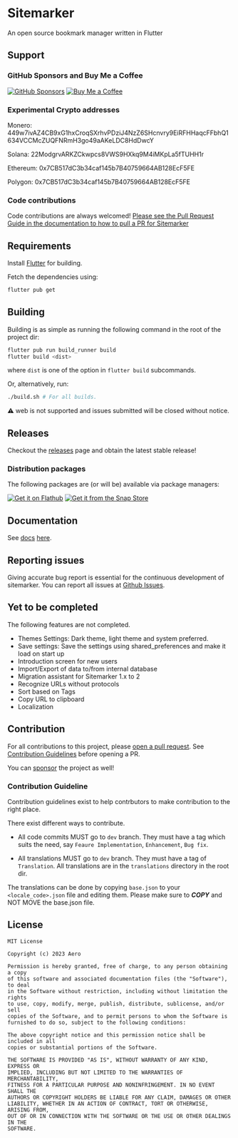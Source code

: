 # Sitemarker

An open source bookmark manager written in Flutter

## Support

### GitHub Sponsors and Buy Me a Coffee

[![GitHub Sponsors](https://img.shields.io/github/sponsors/aerocyber?style=for-the-badge&logo=Github&label=GitHub%20Sponsors)](https://github.com/sponsors/aerocyber)
[![Buy Me a Coffee](https://img.shields.io/github/sponsors/aerocyber?style=for-the-badge&logo=Buy%20Me%20a%20Coffee&logoColor=white&label=Buy%20Me%20a%20Coffee&labelColor=yellow)](https://www.buymeacoffee.com/aerocyber)

### Experimental Crypto addresses
Monero: 449w7ivAZ4CB9xG1hxCroqSXrhvPDziJ4NzZ6SHcnvry9EiRFHHaqcFFbhQ1634VCCMcZUQFNRmH3go49aAKeLDC8HdDwcY

Solana: 22ModgrvARKZCkwpcs8VWS9HXkq9M4iMKpLa5fTUHH1r

Ethereum: 0x7CB517dC3b34caf145b7B40759664AB128EcF5FE

Polygon: 0x7CB517dC3b34caf145b7B40759664AB128EcF5FE

### Code contributions

Code contributions are always welcomed! [Please see the Pull Request Guide in the documentation to how to pull a PR for Sitemarker](./docs/issues_and_pr.md#pull-requests)

## Requirements

Install [Flutter](https://flutter.dev) for building.

Fetch the dependencies using:

```bash
flutter pub get
```

## Building

Building is as simple as running the following command in the root of the project dir:

```bash
flutter pub run build_runner build
flutter build <dist>
```

where `dist` is one of the option in `flutter build` subcommands.

Or, alternatively, run:

```bash
./build.sh # For all builds.
```

:warning: web is not supported and issues submitted will be closed without notice.

## Releases

Checkout the [releases](https://github.com/aerocyber/sitemarker/releases) page and obtain the latest stable release!

### Distribution packages

The following packages are (or will be) available via package managers:

[![Get it on Flathub](https://flathub.org/api/badge?locale=en)](https://flathub.org/app/io.github.aerocyber.sitemarker) [![Get it from the Snap Store](https://snapcraft.io/static/images/badges/en/snap-store-black.svg)](https://snapcraft.io/sitemarker)

## Documentation

See [docs](docs/index.md) [here](https://aerocyber.github.io/sitemarker).

## Reporting issues

Giving accurate bug report is essential for the continuous development of sitemarker. You can report all issues at [Github Issues](https://github.com/aerocyber/sitemarker/issues).

## Yet to be completed

The following features are not completed.

* Themes Settings: Dark theme, light theme and system preferred.
* Save settings: Save the settings using shared_preferences and make it load on start up
* Introduction screen for new users
* Import/Export of data to/from internal database
* Migration assistant for Sitemarker 1.x to 2
* Recognize URLs without protocols
* Sort based on Tags
* Copy URL to clipboard
* Localization

## Contribution

For all contributions to this project, please [open a pull request](https://github.com/aerocyber/sitemarker/pulls). See [Contribution Guidelines](#contribution-guideline) before opening a PR.

You can [sponsor](#Support) the project as well!

### Contribution Guideline

Contribution guidelines exist to help contrbutors to make contribution to the right place.

There exist different ways to contribute.

* All code commits MUST go to `dev` branch. They must have a tag which suits the need, say `Feaure Implementation`, `Enhancement`, `Bug fix`.

* All translations MUST go to `dev` branch. They must have a tag of `Translation`. All translations are in the `translations` directory in the root dir.

The translations can be done by copying `base.json` to your `<locale_code>.json` file and editing them. Please make sure to **_COPY_** and NOT MOVE the base.json file.

## License

```text
MIT License

Copyright (c) 2023 Aero

Permission is hereby granted, free of charge, to any person obtaining a copy
of this software and associated documentation files (the "Software"), to deal
in the Software without restriction, including without limitation the rights
to use, copy, modify, merge, publish, distribute, sublicense, and/or sell
copies of the Software, and to permit persons to whom the Software is
furnished to do so, subject to the following conditions:

The above copyright notice and this permission notice shall be included in all
copies or substantial portions of the Software.

THE SOFTWARE IS PROVIDED "AS IS", WITHOUT WARRANTY OF ANY KIND, EXPRESS OR
IMPLIED, INCLUDING BUT NOT LIMITED TO THE WARRANTIES OF MERCHANTABILITY,
FITNESS FOR A PARTICULAR PURPOSE AND NONINFRINGEMENT. IN NO EVENT SHALL THE
AUTHORS OR COPYRIGHT HOLDERS BE LIABLE FOR ANY CLAIM, DAMAGES OR OTHER
LIABILITY, WHETHER IN AN ACTION OF CONTRACT, TORT OR OTHERWISE, ARISING FROM,
OUT OF OR IN CONNECTION WITH THE SOFTWARE OR THE USE OR OTHER DEALINGS IN THE
SOFTWARE.
```
